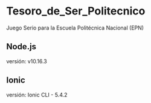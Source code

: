# Tesoro_de_Ser_Politecnico
 Juego Serio para la Escuela Politécnica Nacional (EPN)
 
## Node.js
versión: v10.16.3

## Ionic
versión: Ionic CLI - 5.4.2
